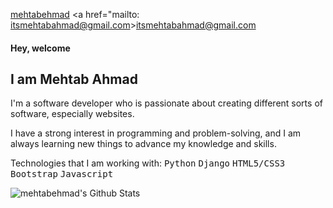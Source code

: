 <a href="https://www.linkedin.com/in/mehtabehmad/" title="LinkedIn">mehtabehmad</a> <a href="mailto: itsmehtabahmad@gmail.com>itsmehtabahmad@gmail.com</a>
<h4>Hey, welcome</h4>
<h2>I am Mehtab Ahmad</h2>
<p>I'm a software developer who is passionate about creating different sorts of software, especially websites.</p>
<p>I have a strong interest in programming and problem-solving, and I am always learning new things to advance my knowledge and skills.</p>
<p>Technologies that I am working with: <kbd style="color:springreen">Python</kbd> <kbd>Django</kbd> <kbd>HTML5/CSS3</kbd> <kbd>Bootstrap</kbd> <kbd>Javascript</kbd></p>
<img align="left" alt="mehtabehmad's Github Stats" src="https://github-readme-stats.vercel.app/api?username=mehtabehmad&show_icons=true&hide_border=false" />

<!---
mehtabehmad/mehtabehmad is a ✨ special ✨ repository because its `README.md` (this file) appears on your GitHub profile.
You can click the Preview link to take a look at your changes.
--->
